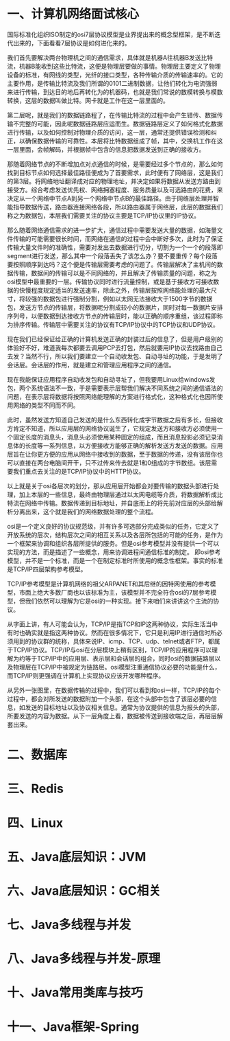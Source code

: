 # 一、计算机网络面试核心

国际标准化组织ISO制定的osi7层协议模型是业界提出来的概念型框架，是不断迭代出来的，下面看看7层协议是如何进化来的。

我们首先要解决两台物理机之间的通信需求，具体就是机器A往机器B发送比特流，机器B能收到这些比特流，这便是物理层要做的事情。物理层主要定义了物理设备的标准，有网线的类型，光纤的接口类型，各种传输介质的传输速率的。它的主要作用，是传输比特流及我们所谓的0101二进制数据，让他们转化为电流强弱来进行传输，到达目的地后再转化为的机器码，也就是我们常说的数模转换与模数转换，这层的数据叫做比特。网卡就是工作在这一层里面的。

第二层呢，就是我们的数据链路程了，在传输比特流的过程中会产生错传、数据传输不完整的可能，因此呢数据链路层应运而生。数据链路层定义了如何格式化数据进行传输，以及如何控制对物理介质的访问，这一层，通常还提供错误检测和纠正，以确保数据传输的可靠性。本层将比特数据组成了帧，其中，交换机工作在这一层里面，会帧解码，并根据帧中包含的信息把数据发送到正确的接收方。

那随着网络节点的不断增加点对点通信的时候，是需要经过多个节点的，那么如何找到目标节点如何选择最佳路径便成为了首要需求，此时便有了网络层，这是我们的第3层。将网络地址翻译成对应的物理地址，并决定如果将数据从发送方路由到接受方。综合考虑发送优先权、网络拥塞程度、服务质量以及可选路由的花费，来决定从一个网络中节点A到另一个网络中节点B的最佳路径。由于网络层处理并智能指导数据传送，路由器连接网络各段，所以路由器属于网络层，此层的数据我们称之为数据包，本层我们需要关注的协议主要是TCP/IP协议里的IP协议。

那么随着网络通信需求的进一步扩大，通信过程中需要发送大量的数据，如海量文件传输的可能需要很长时间，而网络在通信的过程中会中断好多次，此时为了保证传输大量文件时的准确性，需要对发出去数据进行切分，切割为一个一个的段落即segment进行发送，那么其中一个段落丢失了该怎么办？要不要重传？每个段落要按照顺序到达吗？这个便是传输层需要考虑的问题了。传输层解决了主机间的数据传输，数据间的传输可以是不同网络的，并且解决了传输质量的问题，称之为osi模型中最重要的一层。传输协议同时进行流量控制，或是基于接收方可接收数据的快慢程度规定适当的发送速率，除此之外，传输层按照网络能处理的最大尺寸，将较强的数据包进行强制分割，例如以太网无法接收大于1500字节的数据包，发送方节点的传输层，将数据呢分割成较小的数据片，同时对每一数据片安排序列号，以便数据到达接收方节点的传输层时，能以正确的顺序重组，该过程即称为排序传输。传输层中需要关注的协议有TCP/IP协议中的TCP协议和UDP协议。

现在我们已经保证给正确的计算机发送正确的封装过后的信息了，但是用户级别的体验好不好，难道我每次都要去调用PCP去打包，然后就要用IP协议去找路由自己去发？当然不行，所以我们要建立一个自动收发包、自动寻址的功能，于是发明了会话层。会话层的作用，就是建立和管理应用程序之间的通信。

现在我能保证应用程序自动收发包和自动寻址了，但我要用Linux给windows发包，两个系统语法不一致，于是需要表示层帮我们解决不同系统之间的通信语法的问题，在表示层将数据将按照网络能理解的方案进行格式化，这种格式化也因所使用网络的类型不同而不同。

此时，虽然发送方知道自己发送的是什么东西转化成字节数据之后有多长，但接收方肯定不知道，所以应用层的网络协议诞生了，它规定发送方和接收方必须使用一个固定长度的消息头，消息头必须使用某种固定的组成，而且消息投影必须记录消息体的长度等一系列信息，以方便接收方能够正确的解析发送方发送的数据。应用层旨在让你更方便的应用从网络中接收到的数据，至于数据的传递，没有该层你也可以直接在两台电脑间开干，只不过传来传去就是1和0组成的字节数组。该层需要我们重点去关注的是TCP/IP协议中的HTTP协议。

以上就是关于osi各层次的划分，那从应用层开始都会对要传输的数据头部进行处理，加上本层的一些信息，最终由物理层通过以太网电缆等介质，将数据解析成比特流在网络中传输。数据传递到目标地址，并自底而上的将先前对应层的头部给解析分离出来，这个就是我们的网络数据处理的整个流程。

osi是一个定义良好的协议规范级，并有许多可选部分完成类似的任务，它定义了开放系统的层次，结构层次之间的相互关系以及各层所包括的可能的任务，是作为一个框架来协调和组织各层所提供的服务。但是osi参考模型并没有提供一个可以实现的方法，而是描述了一些概念，用来协调进程间通信标准的制定。 即osi参考模型，并不是一个标准，而是一个在制定标准时所使用的概念性框架。事实的标准是TCP/IP四层架构参考模型。

TCP/IP参考模型是计算机网络的祖父ARPANET和其后继的因特网使用的参考模型，市面上绝大多数厂商也以该标准为主，该模型并不完全符合osi的7层参考模型，但我们依然可以理解为它是osi的一种实现。接下来咱们来讲讲这个主流的协议。

从字面上讲，有人可能会认为，TCP/IP是指TCP和IP这两种协议，实际生活当中有时也确实就是指这两种协议。然而在很多情况下，它只是利用IP进行通信时所必须用到的协议群的统称，具体来说IP、icmp、TCP、udp、telnet或者FTP，都属于TCP/IP协议。TCP/IP与osi在分层模块上稍有区别，TCP/IP的应用程序可以理解为约等于TCP/IP中的应用层、表示层和会话层的组合，同时osi的数据链路层以及物理层在TCP/IP中被规定为链路层。osi模型注重通信协议必要的功能是什么，而TCP/IP则更强调在计算机上实现协议应该开发哪种程序。

从另外一张图里，在数据传输的过程中，我们可以看到和osi一样，TCP/IP的每个过程中，都会对所发送的数据附加一个头部，在这个头部中包含了该层必要的信息，如发送的目标地址以及协议相关信息。通常为协议提供的信息为报头的头部，所要发送的内容为数据。从下一层角度上看，数据被传送到接收端之后，再层层解套出来。

# 二、数据库

# 三、Redis

# 四、Linux

# 五、Java底层知识：JVM

# 六、Java底层知识：GC相关

# 七、Java多线程与并发

# 八、Java多线程与并发-原理

# 十、Java常用类库与技巧

# 十一、Java框架-Spring